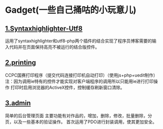 # Gadget(一些自己捅咕的小玩意儿)
## [1.Syntaxhighlighter-Utf8](Syntaxhighlighter-Utf8)

运用了syntaxhighlighter和utf8-php两个插件的结合实现了程序员博客需要的输入代码并在页面保持高亮不被运行的结合版控件。

## [2.printing](printing)

CCPC国赛打印程序（提交代码连接打印机自动打印）（使用js+php+uedit制作）注：因为调用ie特有的控件才能实现对客户端程序的调用所以只能用ie进行打印操作 打印时启用浏览器的ActiveX控件，控制缓存刷新窗口清除。

## [3.admin](admin)

简单的后台管理页面
主要功能有对作品的，增加，删除，修改，批量删除，分页，以及一些基本的验证操作。
首次运用了PDO进行封装调用，使其更加安全。

